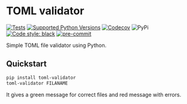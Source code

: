 # TOML validator

[![Tests](https://github.com/staticdev/toml-validator/workflows/Tests/badge.svg)](https://github.com/staticdev/toml-validator/actions?workflow=Tests)
[![Supported Python Versions](https://img.shields.io/pypi/pyversions/toml-validator.svg)](https://pypi.python.org/pypi/toml-validator)
[![Codecov](https://codecov.io/gh/staticdev/toml-validator/badge.svg?branch=master&service=github)](https://codecov.io/gh/staticdev/toml-validator)
![PyPi](https://badge.fury.io/py/toml-validator.svg)
[![Code style: black](https://img.shields.io/badge/code%20style-black-000000.svg)](https://github.com/psf/black)
[![pre-commit](https://img.shields.io/badge/pre--commit-enabled-brightgreen?logo=pre-commit&logoColor=white)](https://github.com/pre-commit/pre-commit)

Simple TOML file validator using Python.

## Quickstart

```sh
pip install toml-validator
toml-validator FILANAME
```

It gives a green message for correct files and red message with errors.
